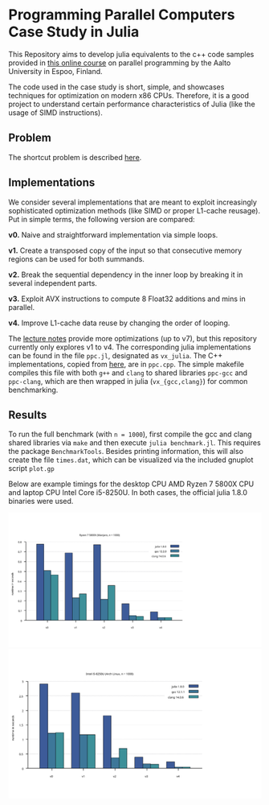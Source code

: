 
# Programming Parallel Computers Case Study in Julia

This Repository aims to develop julia equivalents to the c++ code samples provided
in [this online course](https://ppc.cs.aalto.fi/ch2/) on parallel programming by
the Aalto University in Espoo, Finland.

The code used in the case study is short, simple, and showcases techniques for
optimization on modern x86 CPUs. Therefore, it is a good project to understand
certain performance characteristics of Julia (like the usage of SIMD
instructions).

## Problem

The shortcut problem is described [here](https://ppc.cs.aalto.fi/ch2/).

## Implementations

We consider several implementations that are meant to exploit increasingly
sophisticated optimization methods (like SIMD or proper L1-cache reusage).
Put in simple terms, the following version are compared:

**v0.** Naive and straightforward implementation via simple loops.

**v1.** Create a transposed copy of the input so that consecutive memory regions
can be used for both summands.

**v2.** Break the sequential dependency in the inner loop by breaking it in
several independent parts.

**v3.** Exploit AVX instructions to compute 8 Float32 additions and mins in
parallel.

**v4.** Improve L1-cache data reuse by changing the order of looping.

The [lecture notes](https://ppc.cs.aalto.fi/ch2/) provide more optimizations (up
to v7), but this repository currently only explores v1 to v4. The corresponding
julia implementations can be found in the file `ppc.jl`, designated as
`vx_julia`. The C++ implementations, copied from
[here](https://ppc.cs.aalto.fi/ch2/), are in `ppc.cpp`. The simple makefile
compiles this file with both `g++` and `clang` to shared libraries `ppc-gcc` and
`ppc-clang`, which are then wrapped in julia (`vx_{gcc,clang}`) for common
benchmarking.

## Results

To run the full benchmark (with `n = 1000`), first compile the gcc and clang
shared libraries via `make` and then execute `julia benchmark.jl`.
This requires the package `BenchmarkTools`. Besides
printing information, this will also create the file `times.dat`, which
can be visualized via the included gnuplot script `plot.gp`

Below are example timings for the desktop CPU AMD Ryzen 7 5800X CPU and laptop CPU
Intel Core i5-8250U. In both cases, the official julia 1.8.0 binaries were used.

![performance plot ryzen-7-5800x](./plots/ryzen-7-5800x.svg)
![performance plot i5-8250U](./plots/intel-i5-8250u.svg)
